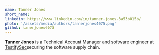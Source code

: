 ```yaml
---
name: Tanner Jones
short_name:
linkedin: https://www.linkedin.com/in/tanner-jones-3a53b015b/
photo: '/assets/media/authors/tannerjones4075.png'
github: tanerjones4075
---
```


**Tanner Jones** is a Technical Account Manager and software engineer at [TestifySec](https://github.com/testifysec/witness)securing the software supply chain. 
